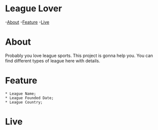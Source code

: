 # League Lover

-[About](#about) 
-[Feature](#feature) 
-[Live](#live)

# About

Probably you love league sports. This project is gonna help you. You can find different types of league here with details.

# Feature

    * League Name;
    * League Founded Date;
    * League Country;

# Live
